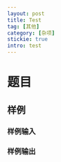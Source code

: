 ```yaml
---
layout: post
title: Test
tag: [其他]
category: [杂项]
stickie: true
intro: test
---
```


# 题目

## 样例

### 样例输入

### 样例输出